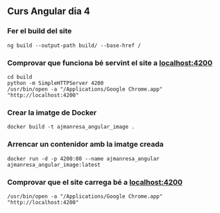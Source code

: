 ## Curs Angular dia 4

### Fer el build del site

```
ng build --output-path build/ --base-href /
```

### Comprovar que funciona bé servint el site a [localhost:4200](localhost:4200)

```
cd build
python -m SimpleHTTPServer 4200
/usr/bin/open -a "/Applications/Google Chrome.app" "http://localhost:4200"
```

### Crear la imatge de Docker

```
docker build -t ajmanresa_angular_image .
```

### Arrencar un contenidor amb la imatge creada

```
docker run -d -p 4200:80 --name ajmanresa_angular ajmanresa_angular_image:latest
```

### Comprovar que el site carrega bé a [localhost:4200](localhost:4200)

```
/usr/bin/open -a "/Applications/Google Chrome.app" "http://localhost:4200"
```
